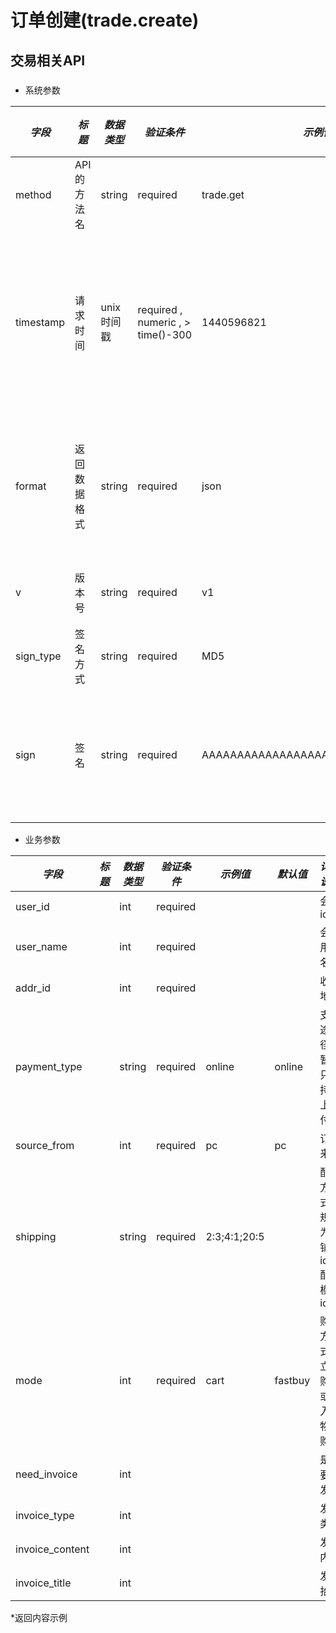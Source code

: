 # 订单创建(trade.create)

## 交易相关API

### 

* 系统参数

| *字段* | *标题* | *数据类型* | *验证条件* | *示例值* | *默认值* | *详细说明* |
| ------------- | ------------- | ------------- | ------------- | ------------- | ------------- | ------------- |
| method | API的方法名 | string | required | trade.get | null | 标识请求的是哪个API |
| timestamp | 请求时间 | unix时间戳 | required , numeric , > time()-300 | 1440596821 | null | 标识API请求的发起时间，如果超时300秒则拒绝请求 |
| format | 返回数据格式 | string | required | json | json | 返回数据是json格式的，目前只支持json |
| v | 版本号 | string | required | v1 | null | 标识该接口的版本 |
| sign_type | 签名方式 | string | required | MD5 | null | 标识签名算法 |
| sign | 签名 | string | required | AAAAAAAAAAAAAAAAAAAAAAAAAAAAAAAAA | null | 数据签名，32位长度16进制数字 |


* 业务参数

| *字段* | *标题* | *数据类型* | *验证条件* | *示例值* | *默认值* | *详细说明* |
| ------------- | ------------- | ------------- | ------------- | ------------- | ------------- | ------------- |
| user_id |  | int | required |  |  | 会员id |
| user_name |  | int | required |  |  | 会员用户名 |
| addr_id |  | int | required |  |  | 收货地址 |
| payment_type |  | string | required | online | online | 支付途径,暂时只支持线上支付 |
| source_from |  | int | required | pc | pc | 订单来源 |
| shipping |  | string | required | 2:3;4:1;20:5 |  | 配送方式，规则为店铺id:配送模板id; |
| mode |  | int | required | cart | fastbuy | 购买方式,立即购买或加入购物车购买 |
| need_invoice |  | int |  |  |  | 是否要开发票 |
| invoice_type |  | int |  |  |  | 发票类型 |
| invoice_content |  | int |  |  |  | 发票内容 |
| invoice_title |  | int |  |  |  | 发票抬头 |


*返回内容示例

```



```

